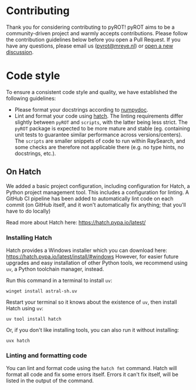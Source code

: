 # Contributing

Thank you for considering contributing to pyROT! pyROT aims to be a community-driven project and warmly accepts contributions. Please follow the contribution guidelines below before you open a Pull Request. If you have any questions, please email us (pyrot@mreye.nl) or [open a new discussion](https://github.com/MREYE-LUMC/pyROT/discussions).

# Code style

To ensure a consistent code style and quality, we have established the following guidelines:

- Please format your docstrings according to [numpydoc](https://numpydoc.readthedocs.io/en/latest/format.html).
- Lint and format your code using [hatch](https://hatch.pypa.io/latest/). The linting requirements differ slightly between `pyROT` and `scripts`, with the latter being less strict. The `pyROT` package is expected to be more mature and stable (eg. containing unit tests to guarantee similar performance across versions/centers). The `scripts` are smaller snippets of code to run within RaySearch, and some checks are therefore not applicable there (e.g. no type hints, no docstrings, etc.).


## On Hatch

We added a basic project configuration, including configuration for Hatch, a Python project management tool. This includes a configuration for linting. A GitHub CI pipeline has been added to automatically lint code on each commit (on GitHub itself, and it won't automatically fix anything; that you'll have to do locally)

Read more about Hatch here: https://hatch.pypa.io/latest/

### Installing Hatch

Hatch provides a Windows installer which you can download here: https://hatch.pypa.io/latest/install/#windows
However, for easier future upgrades and easy installation of other Python tools, we recommend using `uv`, a Python toolchain manager, instead.

Run this command in a terminal to install `uv`:

```pwsh
winget install astral-sh.uv
```

Restart your terminal so it knows about the existence of `uv`, then install Hatch using `uv`:

```pwsh
uv tool install hatch
```

Or, if you don't like installing tools, you can also run it without installing:

```pwsh
uvx hatch
```

### Linting and formatting code

You can lint and format code using the `hatch fmt` command.
Hatch will format all code and fix some errors itself. Errors it can't fix itself, will be listed in the output of the command.